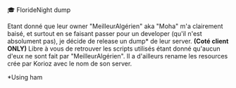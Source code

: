 🎓 FlorideNight dump

Etant donné que leur owner "MeilleurAlgérien" aka "Moha" m'a clairement baisé, et surtout en se faisant passer pour un developer (qu'il n'est absolument pas), je décide de release un dump* de leur server. **(Coté client ONLY)** Libre à vous de retrouver les scripts utilisés étant donné qu'aucun d'eux ne sont fait par "MeilleurAlgérien".
Il a d'ailleurs rename les resources crée par Korioz avec le nom de son server.

*Using ham
